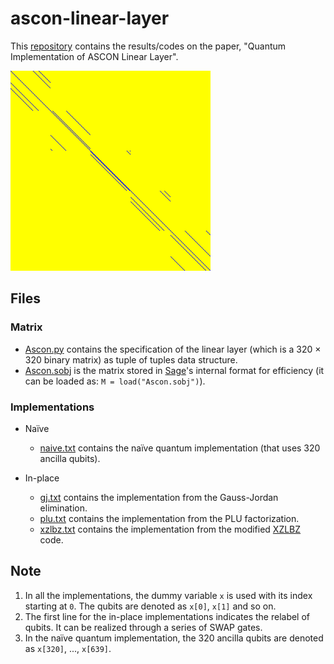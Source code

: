 # ascon-linear-layer
This [repository](https://github.com/sohamroy19/ascon-linear-layer) contains the results/codes on the paper, "Quantum Implementation of ASCON Linear Layer".

<img src="./ASCON.png" width="320" title="yellow:0, blue:1"/>


## Files

### Matrix 
- [Ascon.py](./matrix/Ascon.py) contains the specification of the linear layer (which is a 320 × 320 binary matrix) as tuple of tuples data structure.
- [Ascon.sobj](./matrix/Ascon.sobj) is the matrix stored in [Sage](https://www.sagemath.org/)'s internal format for efficiency (it can be loaded as:
 `M = load("Ascon.sobj")`).

### Implementations
- Naïve
    - [naive.txt](./implementations/naive.txt) contains the naïve quantum implementation (that uses 320 ancilla qubits).

- In-place 
     - [gj.txt](./implementations/gj.txt) contains the implementation from the Gauss-Jordan elimination.
     - [plu.txt](./implementations/plu.txt) contains the implementation from the PLU factorization.
     - [xzlbz.txt](./implementations/xzlbz.txt) contains the implementation from the modified [XZLBZ](https://github.com/xiangzejun/Optimizing_Implementations_of_Linear_Layers/) code.

## Note
1. In all the implementations, the dummy variable `x` is used with its index starting at `0`. The qubits are denoted as `x[0]`, `x[1]` and so on.
2. The first line for the in-place implementations indicates the relabel of qubits. It can be realized through a series of SWAP gates. 
3. In the naïve quantum implementation, the 320 ancilla qubits are denoted as `x[320]`, ..., `x[639]`.